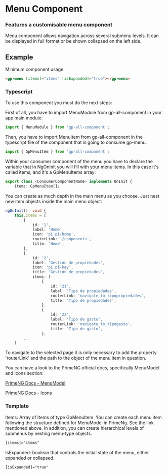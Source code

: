 # Menu Component

### Features a customisable menu component

Menu component allows navigation across several submenu levels. It can be displayed in full format or be shown collapsed on the left side.

## Example

Minimum component usage

```html
<gp-menu [items]="items" [isExpanded]="true"></gp-menu>
```

### Typescript

To use this component you must do the next steps:

First of all, you have to import MenuModule from gp-all-component in your app main module:

```ts
import { MenuModule } from 'gp-all-component';
```

Then, you have to import MenuItem from gp-all-component in the typescript file of the component that is going to consume gp-menu:

```ts
import { GpMenuItem } from 'gp-all-component';
```

Within your consumer component of the menu you have to declare the variable that in NgOnInit you will fill with your menu items. In this case it's called items, and it's a GpMenuItems array:

```ts
export class <ConsumerComponentName> implements OnInit {
    items: GpMenuItem[];
```

You can create as much depth in the main menu as you choose. Just nest new item objects inside the main menu object:

```ts
ngOnInit(): void {
    this.items = [
        {
            id: '1',
            label: 'Home',
            icon: 'pi pi-home',
            routerLink: '/components',
            title: 'Home',
        },
        {
            id: '2',
            label: 'Gestión de propiedades',
            icon: 'pi pi-key',
            title: 'Gestión de propiedades',
            items: [
                {
                    id: '21',
                    label: 'Tipo de propiedades',
                    routerLink: 'navigate_to_tipopropiedades',
                    title: 'Tipo de propiedades',
                },
                {
                    id: '22',
                    label: 'Tipo de gasto',
                    routerLink: 'navigate_to_tipogasto',
                    title: 'Tipo de gasto',
                },
        ...
    ]
```

To navigate to the selected page it is only necessary to add the property 'routerLink' and the path to the object of the menu item in question.

You can have a look to the PrimeNG official docs, specifically MenuModel and Icons section:

<p><a target="_blank" href="https://www.primefaces.org/primeng-7.1.3/#/menumodel">PrimeNG Docs - MenuModel</a></p>
<p><a target="_blank" href="https://www.primefaces.org/primeng-7.1.3/#/icons">PrimeNG Docs - Icons</a></p>

### Template

Items: Array of Items of type GpMenuItem. You can create each menu item following the structure defined for MenuModel in PrimeNg. See the link mentioned above. In addition, you can create hierarchical levels of submenus by nesting menu-type objects.

```html
[items]="items"
```
IsExpanded: boolean that controls the initial state of the menu, either expanded or collapsed.

```html
[isExpanded]="true"
```
